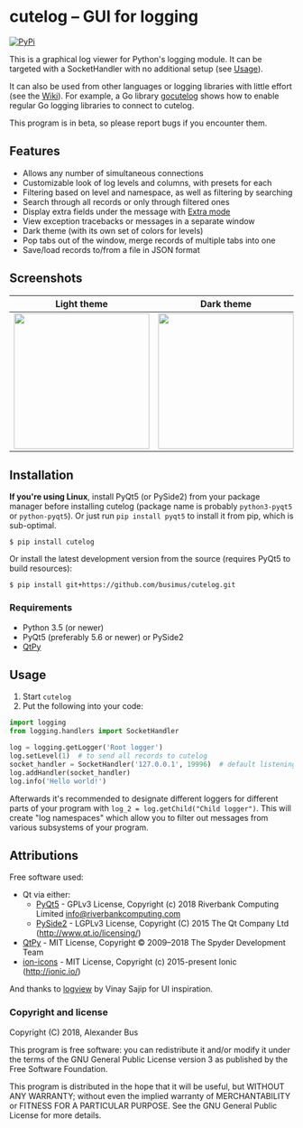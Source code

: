 # cutelog – GUI for logging
[![PyPi](https://img.shields.io/pypi/v/cutelog.svg?style=flat-square)](https://pypi.python.org/pypi/cutelog)

This is a graphical log viewer for Python's logging module.
It can be targeted with a SocketHandler with no additional setup (see [Usage](#usage)).

It can also be used from other languages or logging libraries with little effort (see the [Wiki](../../wiki/Creating-a-client-for-cutelog)).
For example, a Go library [gocutelog](https://github.com/busimus/gocutelog) shows how to enable 
regular Go logging libraries to connect to cutelog.

This program is in beta, so please report bugs if you encounter them.

## Features
* Allows any number of simultaneous connections
* Customizable look of log levels and columns, with presets for each
* Filtering based on level and namespace, as well as filtering by searching
* Search through all records or only through filtered ones
* Display extra fields under the message with [Extra mode](../../wiki/Creating-a-client-for-cutelog#extra-mode)
* View exception tracebacks or messages in a separate window
* Dark theme (with its own set of colors for levels)
* Pop tabs out of the window, merge records of multiple tabs into one
* Save/load records to/from a file in JSON format

## Screenshots
Light theme | Dark theme
------------|-----------
<img src="https://raw.githubusercontent.com/busimus/cutelog/master/screenshots/main_light.png" width="240"> | <img src="https://raw.githubusercontent.com/busimus/cutelog/master/screenshots/main_dark.png" width="240">

## Installation
**If you're using Linux**, install PyQt5 (or PySide2) from your package manager before installing cutelog (package name is probably ``python3-pyqt5`` or ``python-pyqt5``). Or just run ``pip install pyqt5`` to install it from pip, which is sub-optimal.

```
$ pip install cutelog
```
Or install the latest development version from the source (requires PyQt5 to build resources):

```
$ pip install git+https://github.com/busimus/cutelog.git
```

### Requirements
* Python 3.5 (or newer)
* PyQt5 (preferably 5.6 or newer) or PySide2
* [QtPy](https://github.com/spyder-ide/qtpy)

## Usage
1. Start `cutelog`
2. Put the following into your code:
```python
import logging
from logging.handlers import SocketHandler

log = logging.getLogger('Root logger')
log.setLevel(1)  # to send all records to cutelog
socket_handler = SocketHandler('127.0.0.1', 19996)  # default listening address
log.addHandler(socket_handler)
log.info('Hello world!')
```
Afterwards it's recommended to designate different loggers for different parts of your program with `log_2 = log.getChild("Child logger")`.
This will create "log namespaces" which allow you to filter out messages from various subsystems of your program.

## Attributions
Free software used:
* Qt via either:
    * [PyQt5](https://riverbankcomputing.com/software/pyqt/intro) - GPLv3 License, Copyright (c) 2018 Riverbank Computing Limited <info@riverbankcomputing.com>
    * [PySide2](https://wiki.qt.io/PySide2) - LGPLv3 License, Copyright (C) 2015 The Qt Company Ltd (http://www.qt.io/licensing/)
* [QtPy](https://github.com/spyder-ide/qtpy) - MIT License, Copyright © 2009–2018 The Spyder Development Team
* [ion-icons](https://github.com/ionic-team/ionicons) - MIT License, Copyright (c) 2015-present Ionic (http://ionic.io/)

And thanks to [logview](https://pythonhosted.org/logview/) by Vinay Sajip for UI inspiration.

### Copyright and license
Copyright (C) 2018, Alexander Bus

This program is free software: you can redistribute it and/or modify
it under the terms of the GNU General Public License version 3
as published by the Free Software Foundation.

This program is distributed in the hope that it will be useful,
but WITHOUT ANY WARRANTY; without even the implied warranty of
MERCHANTABILITY or FITNESS FOR A PARTICULAR PURPOSE.  See the
GNU General Public License for more details.
